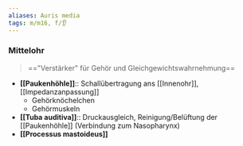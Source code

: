 ```yaml
---
aliases: Auris media
tags: m/m16, f/👂
---
```

### Mittelohr 
> =="Verstärker" für Gehör und Gleichgewichtswahrnehmung==
- **[[Paukenhöhle]]**:: Schallübertragung ans [[Innenohr]], [[Impedanzanpassung]]
	- Gehörknöchelchen
	- Gehörmuskeln
- **[[Tuba auditiva]]**:: Druckausgleich, Reinigung/Belüftung der [[Paukenhöhle]] (Verbindung zum Nasopharynx)
- **[[Processus mastoideus]]**